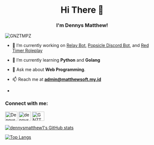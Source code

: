 <h1 align="center">Hi There 👋</h1>
<h3 align="center">I'm Dennys Matthew!</h3>

<p align="left"> <img src="https://komarev.com/ghpvc/?username=GNZTMPZ&label=Profile%20views&color=00bac7&style=flat" alt="GNZTMPZ" /> </p>

- 🔭 I’m currently working on [Relay Bot](https://relay.matthewsoft.eu.org), [Popsicle Discord Bot](https://github.com/PopsicleInc), and [Red Timer Roleplay](https://github.com/Red-Timer-Roleplay)

- 🌱 I’m currently learning **Python** and **Golang**

- 💬 Ask me about **Web Programming**.

- 📫 Reach me at **[admin@matthewsoft.my.id](mailto:admin@matthewsoft.my.id)**
- 
</p>

<h3 align="left">Connect with me:</h3>
<p align="left">
<a href="https://twitter.com/DennysMatthew" target="blank"><img align="center" src="https://cdn.jsdelivr.net/npm/simple-icons@3.0.1/icons/twitter.svg" alt="DennysMatthew" height="30" width="40" /></a>
<a href="https://instagram.com/dennysmatthew1" target="blank"><img align="center" src="https://cdn.jsdelivr.net/npm/simple-icons@3.0.1/icons/instagram.svg" alt="dennysmatthew1" height="30" width="40" /></a>
<a href="https://discordapp.com/users/351147060956889088" target="blank"><img align="center" src="https://cdn.jsdelivr.net/npm/simple-icons@3.0.1/icons/discord.svg" alt="GNZTMPZ#0001" height="30" width="40" /></a>
</p>

[![dennysmatthew1's GitHub stats](https://github-readme-stats.vercel.app/api?username=GNZTMPZ&count_private=true&theme=onedark)](https://github.com/GNZTMPZ)

[![Top Langs](https://github-readme-stats.vercel.app/api/top-langs/?username=GNZTMPZ&layout=compact)](https://github.com/GNZTMPZ)
